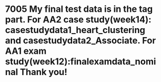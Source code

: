 # 7005 My final test data is in the tag part. For AA2 case study(week14): casestudydata1_heart_clustering and casestudydata2_Associate. For AA1 exam study(week12):finalexamdata_nominal Thank you!
